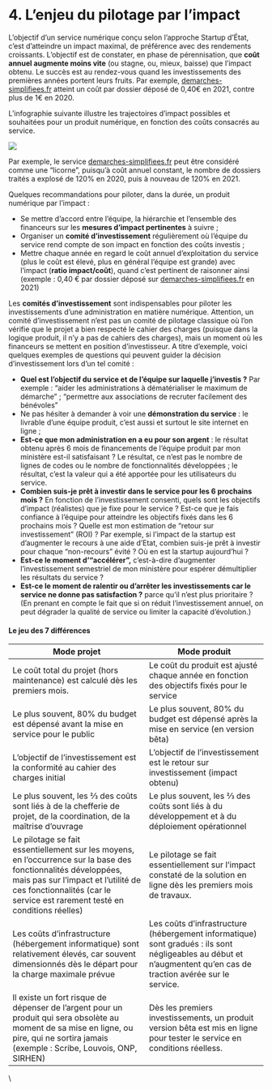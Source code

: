 # 4. L’enjeu du pilotage par l’impact

L’objectif d’un service numérique conçu selon l’approche Startup d’État, c’est d’atteindre un impact maximal, de préférence avec des rendements croissants. L’objectif est de constater, en phase de pérennisation, que **coût annuel augmente moins vite** (ou stagne, ou, mieux, baisse) que l’impact obtenu. Le succès est au rendez-vous quand les investissements des premières années portent leurs fruits. Par exemple, [demarches-simplifiees.fr](https://www.demarches-simplifiees.fr) atteint un coût par dossier déposé de 0,40€ en 2021, contre plus de 1€ en 2020.&#x20;

L’infographie suivante illustre les trajectoires d’impact possibles et souhaitées pour un produit numérique, en fonction des coûts consacrés au service.

![](https://lh3.googleusercontent.com/d9m8z0NExjIBQpS7aGYiANyWr91osfj6i\_\_-A2pjd9zU4sShVfw3uNeGW4KFnNfu6r0W\_olSUaKTR1UXPbxDABtVQ5exjM9leCCd1lXTmHvlZYQfK93-Sm6ebKGnR-yPs\_hRA1gh)

Par exemple, le service [demarches-simplifiees.fr](https://www.demarches-simplifiees.fr) peut être considéré comme une “licorne”, puisqu’à coût annuel constant, le nombre de dossiers traités a explosé de 120% en 2020, puis à nouveau de 120% en 2021.&#x20;

Quelques recommandations pour piloter, dans la durée, un produit numérique par l’impact :&#x20;

* Se mettre d’accord entre l’équipe, la hiérarchie et l’ensemble des financeurs sur les **mesures d’impact pertinentes** à suivre ;&#x20;
* Organiser un **comité d’investissement** régulièrement où l’équipe du service rend compte de son impact en fonction des coûts investis ;
* Mettre chaque année en regard le coût annuel d’exploitation du service (plus le coût est élevé, plus en général l’équipe est grande) avec l’impact (**ratio impact/coût**), quand c’est pertinent de raisonner ainsi (exemple : 0,40 € par dossier déposé sur [demarches-simplifiees.fr](https://www.demarches-simplifiees.fr) en 2021)&#x20;

Les **comités d’investissement** sont indispensables pour piloter les investissements d’une administration en matière numérique. Attention, un comité d’investissement n’est pas un comité de pilotage classique où l’on vérifie que le projet a bien respecté le cahier des charges (puisque dans la logique produit, il n’y a pas de cahiers des charges), mais un moment où les financeurs se mettent en position d’investisseur. A titre d’exemple, voici quelques exemples de questions qui peuvent guider la décision d’investissement lors d’un tel comité :

* **Quel est l’objectif du service et de l’équipe sur laquelle j’investis ?** Par exemple : “aider les administrations à dématérialiser le maximum de démarche” ; “permettre aux associations de recruter facilement des bénévoles”
* Ne pas hésiter à demander à voir une **démonstration du service** : le livrable d’une équipe produit, c’est aussi et surtout le site internet en ligne ;&#x20;
* **Est-ce que mon administration en a eu pour son argent** : le résultat obtenu après 6 mois de financements de l’équipe produit par mon ministère est-il satisfaisant ? Le résultat, ce n’est pas le nombre de lignes de codes ou le nombre de fonctionnalités développées ; le résultat, c’est la valeur qui a été apportée pour les utilisateurs du service.&#x20;
* **Combien suis-je prêt à investir dans le service pour les 6 prochains mois ?** En fonction de l’investissement consenti, quels sont les objectifs d’impact (réalistes) que je fixe pour le service ? Est-ce que je fais confiance à l’équipe pour atteindre les objectifs fixés dans les 6 prochains mois ? Quelle est mon estimation de “retour sur investissement” (ROI) ? Par exemple, si l’impact de la startup est d’augmenter le recours à une aide d’Etat, combien suis-je prêt à investir pour chaque “non-recours” évité ? Où en est la startup aujourd’hui ?&#x20;
* **Est-ce le moment d’“accélérer”,** c’est-à-dire d’augmenter l’investissement semestriel de mon ministère pour espérer démultiplier les résultats du service ?
* **Est-ce le moment de ralentir ou d’arrêter les investissements car le service ne donne pas satisfaction ?** parce qu’il n’est plus prioritaire ? (En prenant en compte le fait que si on réduit l’investissement annuel, on peut dégrader la qualité de service ou limiter la capacité d’évolution.)

#### Le jeu des 7 différences&#x20;

| Mode projet                                                                                                                                                                                                                           | Mode produit                                                                                                                                                     |
| ------------------------------------------------------------------------------------------------------------------------------------------------------------------------------------------------------------------------------------- | ---------------------------------------------------------------------------------------------------------------------------------------------------------------- |
| Le coût total du projet (hors maintenance) est calculé dès les premiers mois.                                                                                                                                                         | Le coût du produit est ajusté chaque année en fonction des objectifs fixés pour le service                                                                       |
| Le plus souvent, 80% du budget est dépensé avant la mise en service pour le public                                                                                                                                                    | Le plus souvent, 80% du budget est dépensé après la mise en service (en version bêta)                                                                            |
| L’objectif de l’investissement est la conformité au cahier des charges initial                                                                                                                                                        | L’objectif de l’investissement est le retour sur investissement (impact obtenu)                                                                                  |
| Le plus souvent, les ⅔ des coûts sont liés à de la chefferie de projet, de la coordination, de la maîtrise d’ouvrage                                                                                                                  | Le plus souvent, les ⅔ des coûts sont liés à du développement et à du déploiement opérationnel                                                                   |
| Le pilotage se fait essentiellement sur les moyens, en l’occurrence sur la base des fonctionnalités développées, mais pas sur l’impact et l’utilité de ces fonctionnalités (car le service est rarement testé en conditions réelles)  | Le pilotage se fait essentiellement sur l’impact constaté de la solution en ligne dès les premiers mois de travaux.                                              |
| Les coûts d’infrastructure (hébergement informatique) sont relativement élevés, car souvent dimensionnés dès le départ pour la charge maximale prévue                                                                                 | Les coûts d’infrastructure (hébergement informatique) sont gradués : ils sont négligeables au début et n’augmentent qu’en cas de traction avérée sur le service. |
| Il existe un fort risque de dépenser de l’argent pour un produit qui sera obsolète au moment de sa mise en ligne, ou pire, qui ne sortira jamais (exemple : Scribe, Louvois, ONP, SIRHEN)                                             | Dès les premiers investissements, un produit version bêta est mis en ligne pour tester le service en conditions réelless.                                        |

\
